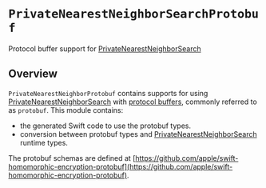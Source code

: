 # ``PrivateNearestNeighborSearchProtobuf``

Protocol buffer support for [PrivateNearestNeighborSearch](https://swiftpackageindex.com/apple/swift-homomorphic-encryption/1.0.3/documentation/privatenearestneighborsearch)

## Overview
`PrivateNearestNeighborProtobuf` contains supports for using [PrivateNearestNeighborSearch](https://swiftpackageindex.com/apple/swift-homomorphic-encryption/1.0.3/documentation/privatenearestneighborsearch) with [protocol buffers](https://protobuf.dev/), commonly referred to as `protobuf`.
This module contains:
* the generated Swift code to use the protobuf types.
* conversion between protobuf types and [PrivateNearestNeighborSearch](https://swiftpackageindex.com/apple/swift-homomorphic-encryption/1.0.3/documentation/privatenearestneighborsearch) runtime types.

The protobuf schemas are defined at [https://github.com/apple/swift-homomorphic-encryption-protobuf](https://github.com/apple/swift-homomorphic-encryption-protobuf).
